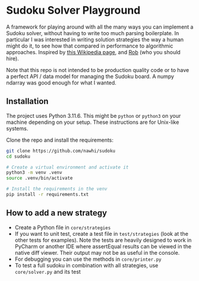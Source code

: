 # Sudoku Solver Playground

A framework for playing around with all the many ways you can implement a Sudoku solver, without having to write too
much parsing boilerplate. In particular I was interested in writing solution strategies the way a human might do it,
to see how that compared in performance to algorithmic approaches. Inspired
by [this Wikipedia page](https://en.wikipedia.org/wiki/Sudoku_solving_algorithms),
and [Rob](https://github.com/robertsteane) (who you should hire).

Note that this repo is not intended to be production quality code or to have a perfect API / data model for managing the Sudoku board.
A numpy ndarray was good enough for what I wanted.

## Installation

The project uses Python 3.11.6. This might be `python` or `python3` on your machine depending on your setup. These instructions are for Unix-like systems.

Clone the repo and install the requirements:

```bash
git clone https://github.com/nawhi/sudoku
cd sudoku

# Create a virtual environment and activate it
python3 -m venv .venv  
source .venv/bin/activate

# Install the requirements in the venv
pip install -r requirements.txt
```

## How to add a new strategy

- Create a Python file in `core/strategies`
- If you want to unit test, create a test file in `test/strategies` (look at the other tests for examples). Note the tests are heavily designed to work in PyCharm or another IDE where assertEqual results can be viewed in the native diff viewer. Their output may not be as useful in the console. 
- For debugging you can use the methods in `core/printer.py`
- To test a full sudoku in combination with all strategies, use `core/solver.py` and its test

